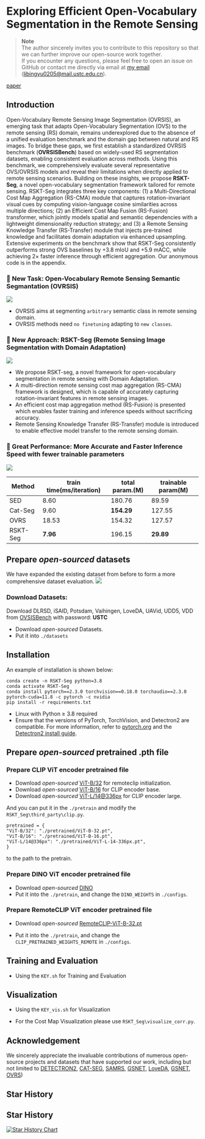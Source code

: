 # Exploring Efficient Open-Vocabulary Segmentation in the Remote Sensing

> **Note**  
> The author sincerely invites you to contribute to this repository so that we can further improve our open-source work together.  
> If you encounter any questions, please feel free to open an issue on GitHub or contact me directly via email at [my email](mailto:libingyu0205@mail.ustc.edu.cn)       (libingyu0205@mail.ustc.edu.cn).


[paper](https://arxiv.org/pdf/2509.12040.pdf)

## Introduction
Open-Vocabulary Remote Sensing Image Segmentation (OVRSIS), an emerging task that adapts Open-Vocabulary Segmentation (OVS) to the remote sensing (RS) domain, remains underexplored due to the absence of a unified evaluation benchmark and the domain gap between natural and RS images.
To bridge these gaps, we first establish a standardized OVRSIS benchmark (**OVRSISBench**) based on widely-used RS segmentation datasets, enabling consistent evaluation across methods. Using this benchmark, we comprehensively evaluate several representative OVS/OVRSIS models and reveal their limitations when directly applied to remote sensing scenarios.
Building on these insights, we propose **RSKT-Seg**, a novel open-vocabulary segmentation framework tailored for remote sensing. RSKT-Seg integrates three key components: (1) a Multi-Directional Cost Map Aggregation (RS-CMA) module that captures rotation-invariant visual cues by computing vision-language cosine similarities across multiple directions; (2) an Efficient Cost Map Fusion (RS-Fusion) transformer, which jointly models spatial and semantic dependencies with a lightweight dimensionality reduction strategy; and (3) a Remote Sensing Knowledge Transfer (RS-Transfer) module that injects pre-trained knowledge and facilitates domain adaptation via enhanced upsampling.
Extensive experiments on the benchmark show that RSKT-Seg consistently outperforms strong OVS baselines by +3.8 mIoU and +5.9 mACC, while achieving 2× faster inference through efficient aggregation. Our anonymous code is in the appendix. 

### 🌟 New Task: Open-Vocabulary Remote Sensing Semantic Segmantation (OVRSIS)
![](assets/fig_01.png)
- OVRSIS aims at segmenting ```arbitrary``` semantic class in remote sensing domain. 
- OVRSIS methods need ```no finetuning``` adapting to ```new classes```.

### 🌟 New Approach: RSKT-Seg (Remote Sensing Image Segmentation with Domain Adaptation)
![](assets/fig_method.png)
- We propose RSKT-seg, a novel framework for open-vocabulary segmentation in remote sensing with Domain Adaptation.
- A multi-direction remote sensing cost map aggregation (RS-CMA) framework is designed, which is capable of accurately capturing rotation-invariant features in remote sensing images.
- An efficient cost map aggregation method (RS-Fusion) is presented which enables faster training and inference speeds without sacrificing accuracy.
- Remote Sensing Knowledge Transfer (RS-Transfer) module is introduced to enable effective model transfer to the remote sensing domain.

### 🌟 Great Performance: More Accurate and Faster Inference Speed with fewer trainable parameters
![](assets/fig_speed_miou.png)

| Method | train time(ms/iteration) | total param.(M) | trainable param(M) |
| ---- | ---- | ---- | ---- |
| SED | 8.60 | 180.76 | 89.59 |
| Cat-Seg | 9.60 | **154.29** | 127.55 |
| OVRS | 18.53 | 154.32 | 127.57 |
| RSKT-Seg | **7.96** | 196.15 | **29.89** | 

## Prepare *open-sourced* datasets
We have expanded the existing dataset from before to form a more comprehensive dataset evaluation.
![](assets/fig_dataset.png)

### Download Datasets: 
Download DLRSD, iSAID, Potsdam, Vaihingen, LoveDA, UAVid, UDD5, VDD from [OVSISBench](https://pan.baidu.com/s/1eXPwAbXRIecuy0-ZR6u0-Q?pwd=USTC) with password: **USTC**

- Download *open-sourced* Datasets.
- Put it into ```./datasets```

## Installation
An example of installation is shown below:
```
conda create -n RSKT-Seg python=3.8
conda activate RSKT-Seg
conda install pytorch==2.3.0 torchvision==0.18.0 torchaudio==2.3.0 pytorch-cuda=11.8 -c pytorch -c nvidia
pip install -r requirements.txt
```
- Linux with Python ≥ 3.8 required
- Ensure that the versions of PyTorch, TorchVision, and Detectron2 are compatible. For more information, refer to [pytorch.org](https://pytorch.org) and the  [Detectron2 install guide](https://detectron2.readthedocs.io/tutorials/install.html).


## Prepare *open-sourced* pretrained .pth file
### Prepare CLIP ViT encoder pretrained file
- Download *open-sourced* [ViT-B/32](https://openaipublic.azureedge.net/clip/models/40d365715913c9da98579312b702a82c18be219cc2a73407c4526f58eba950af/ViT-B-32.pt) for remoteclip initialization. 
- Download *open-sourced* [ViT-B/16](https://openaipublic.azureedge.net/clip/models/5806e77cd80f8b59890b7e101eabd078d9fb84e6937f9e85e4ecb61988df416f/ViT-B-16.pt) for CLIP encoder base.
- Download *open-sourced* [ViT-L/14@336px](https://openaipublic.azureedge.net/clip/models/3035c92b350959924f9f00213499208652fc7ea050643e8b385c2dac08641f02/ViT-L-14-336px.pt) for CLIP encoder large.

And you can put it in the ```./pretrain``` and modify the ```RSKT_Seg\third_party\clip.py```.

    pretrained = {
    "ViT-B/32": "./pretrained/ViT-B-32.pt",
    "ViT-B/16": "./pretrained/ViT-B-16.pt",
    "ViT-L/14@336px": "./pretrained/ViT-L-14-336px.pt",
    }

to the path to the pretrain.

### Prepare DINO ViT encoder pretrained file
- Download *open-sourced* [DINO](https://drive.google.com/file/d/1kH0wDM_Hl4sEQJG8JjILCo0RTx65X7zV/view)
- Put it into the ```./pretrain```, and change the ```DINO_WEIGHTS``` in ```./configs```.

### Prepare RemoteCLIP ViT encoder pretrained file
- Download *open-sourced* [RemoteCLIP-ViT-B-32.pt](https://huggingface.co/chendelong/RemoteCLIP/tree/main)

- Put it into the ```./pretrain```, and change the ```CLIP_PRETRAINED_WEIGHTS_REMOTE``` in ```./configs```.

## Training and Evaluation
- Using the ```KEY.sh``` for Training and Evaluation

## Visualization
- Using the ```KEY_vis.sh``` for Visualization

- For the Cost Map Visualization please use ```RSKT_Seg\visualize_corr.py```.

## Acknowledgement
We sincerely appreciate the invaluable contributions of numerous open-source projects and datasets that have supported our work, including but not limited to [DETECTRON2](https://github.com/facebookresearch/detectron2), [CAT-SEG](https://github.com/cvlab-kaist/CAT-Seg), [SAMRS](https://github.com/ViTAE-Transformer/SAMRS), [GSNET]([https://open-earth-map.org/), [LoveDA](https://github.com/Junjue-Wang/LoveDA](https://github.com/yecy749/GSNet?tab=readme-ov-file)), [GSNET]([https://open-earth-map.org/), [OVRS](https://github.com/caoql98/OVRS))

## Star History

## Star History

[![Star History Chart](https://api.star-history.com/svg?repos=LiBingyu01/RSKT-Seg&type=Date)](https://www.star-history.com/#LiBingyu01/RSKT-Seg&Date)
